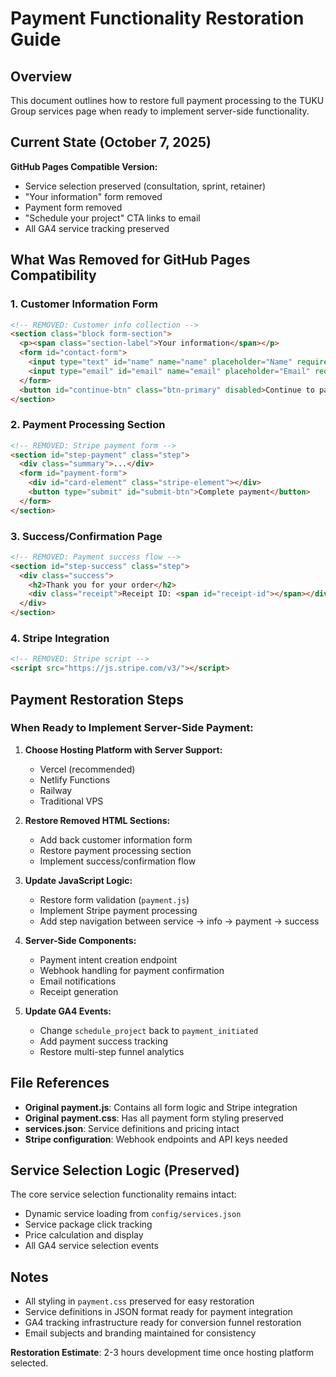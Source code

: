 # Payment Functionality Restoration Guide

## Overview
This document outlines how to restore full payment processing to the TUKU Group services page when ready to implement server-side functionality.

## Current State (October 7, 2025)
**GitHub Pages Compatible Version:**
- Service selection preserved (consultation, sprint, retainer)
- "Your information" form removed
- Payment form removed  
- "Schedule your project" CTA links to email
- All GA4 service tracking preserved

## What Was Removed for GitHub Pages Compatibility

### 1. Customer Information Form
```html
<!-- REMOVED: Customer info collection -->
<section class="block form-section">
  <p><span class="section-label">Your information</span></p>
  <form id="contact-form">
    <input type="text" id="name" name="name" placeholder="Name" required>
    <input type="email" id="email" name="email" placeholder="Email" required>
  </form>
  <button id="continue-btn" class="btn-primary" disabled>Continue to payment</button>
</section>
```

### 2. Payment Processing Section
```html
<!-- REMOVED: Stripe payment form -->
<section id="step-payment" class="step">
  <div class="summary">...</div>
  <form id="payment-form">
    <div id="card-element" class="stripe-element"></div>
    <button type="submit" id="submit-btn">Complete payment</button>
  </form>
</section>
```

### 3. Success/Confirmation Page
```html
<!-- REMOVED: Payment success flow -->
<section id="step-success" class="step">
  <div class="success">
    <h2>Thank you for your order</h2>
    <div class="receipt">Receipt ID: <span id="receipt-id"></span></div>
  </div>
</section>
```

### 4. Stripe Integration
```html
<!-- REMOVED: Stripe script -->
<script src="https://js.stripe.com/v3/"></script>
```

## Payment Restoration Steps

### When Ready to Implement Server-Side Payment:

1. **Choose Hosting Platform with Server Support:**
   - Vercel (recommended)
   - Netlify Functions 
   - Railway
   - Traditional VPS

2. **Restore Removed HTML Sections:**
   - Add back customer information form
   - Restore payment processing section
   - Implement success/confirmation flow

3. **Update JavaScript Logic:**
   - Restore form validation (`payment.js`)
   - Implement Stripe payment processing
   - Add step navigation between service → info → payment → success

4. **Server-Side Components:**
   - Payment intent creation endpoint
   - Webhook handling for payment confirmation
   - Email notifications
   - Receipt generation

5. **Update GA4 Events:**
   - Change `schedule_project` back to `payment_initiated`
   - Add payment success tracking
   - Restore multi-step funnel analytics

## File References
- **Original payment.js**: Contains all form logic and Stripe integration
- **Original payment.css**: Has all payment form styling preserved
- **services.json**: Service definitions and pricing intact
- **Stripe configuration**: Webhook endpoints and API keys needed

## Service Selection Logic (Preserved)
The core service selection functionality remains intact:
- Dynamic service loading from `config/services.json`
- Service package click tracking
- Price calculation and display
- All GA4 service selection events

## Notes
- All styling in `payment.css` preserved for easy restoration
- Service definitions in JSON format ready for payment integration
- GA4 tracking infrastructure ready for conversion funnel restoration
- Email subjects and branding maintained for consistency

**Restoration Estimate**: 2-3 hours development time once hosting platform selected.